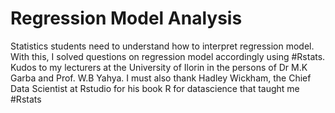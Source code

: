 # Regression Model Analysis
Statistics students need to understand how to interpret regression model. With this, I solved questions on regression model accordingly using #Rstats. Kudos to my lecturers at the University of Ilorin in the persons of Dr M.K Garba and Prof. W.B Yahya. I must also thank Hadley Wickham, the Chief Data Scientist at Rstudio for his book R for datascience that taught me #Rstats
